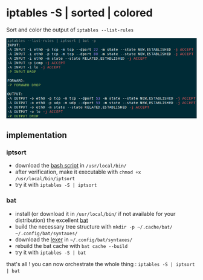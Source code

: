 # iptables -S | sorted | colored

Sort and color the output of `iptables --list-rules`

![Sorted and colored output](iptables_sorted_colored.png)



## implementation

### iptsort

- download the [bash script](iptsort) in `/usr/local/bin/`
- after verification, make it executable with `chmod +x /usr/local/bin/iptsort`
- try it with `iptables -S | iptsort`


### bat

- install (or download it in `/usr/local/bin/` if not available for your distribution) the excellent [bat](https://github.com/sharkdp/bat)
- build the necessary tree structure with `mkdir -p ~/.cache/bat/ ~/.config/bat/syntaxes/`
- download the [lexer](iptables.sublime-syntax) in `~/.config/bat/syntaxes/`
- rebuild the bat cache with `bat cache --build`
- try it with `iptables -S | bat`

that's all !
you can now orchestrate the whole thing : `iptables -S | iptsort | bat`
